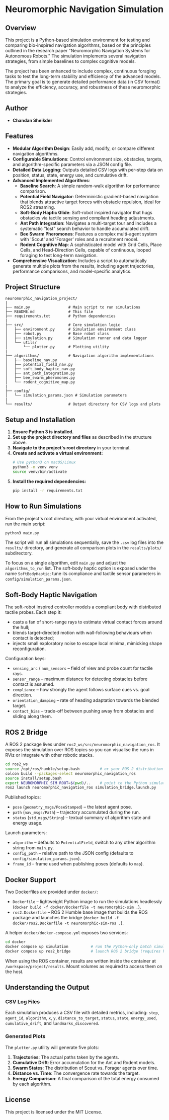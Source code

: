 # Neuromorphic Navigation Simulation

## Overview

This project is a Python-based simulation environment for testing and comparing bio-inspired navigation algorithms, based on the principles outlined in the research paper "Neuromorphic Navigation Systems for Autonomous Robots." The simulation implements several navigation strategies, from simple baselines to complex cognitive models.

The project has been enhanced to include complex, continuous foraging tasks to test the long-term stability and efficiency of the advanced models. The primary goal is to generate detailed performance data (in CSV format) to analyze the efficiency, accuracy, and robustness of these neuromorphic strategies.

## Author

* **Chandan Sheikder**

## Features

- **Modular Algorithm Design**: Easily add, modify, or compare different navigation algorithms.
- **Configurable Simulations**: Control environment size, obstacles, targets, and algorithm-specific parameters via a JSON config file.
- **Detailed Data Logging**: Outputs detailed CSV logs with per-step data on position, status, state, energy use, and cumulative drift.
- **Advanced Implemented Algorithms**:
    - **Baseline Search**: A simple random-walk algorithm for performance comparison.
    - **Potential Field Navigator**: Deterministic gradient-based navigation that blends attractive target forces with obstacle repulsion, ideal for ROS2 streaming.
    - **Soft-Body Haptic Glide**: Soft-robot inspired navigator that hugs obstacles via tactile sensing and compliant heading adjustments.
    - **Ant Path Integration**: Navigates a multi-target tour and includes a systematic "lost" search behavior to handle accumulated drift.
    - **Bee Swarm Pheromones**: Features a complex multi-agent system with 'Scout' and 'Forager' roles and a recruitment model.
    - **Rodent Cognitive Map**: A sophisticated model with Grid Cells, Place Cells, and Head-Direction Cells, capable of continuous, looped foraging to test long-term navigation.
- **Comprehensive Visualization**: Includes a script to automatically generate multiple plots from the results, including agent trajectories, performance comparisons, and model-specific analytics.

## Project Structure

```
neuromorphic_navigation_project/
|
├── main.py                 # Main script to run simulations
├── README.md               # This file
├── requirements.txt        # Python dependencies
|
├── src/                    # Core simulation logic
│   ├── environment.py      # Simulation environment class
│   ├── robot.py            # Base robot class
│   ├── simulation.py       # Simulation runner and data logger
│   └── utils/
│       └── plotter.py      # Plotting utility
|
├── algorithms/             # Navigation algorithm implementations
│   ├── baseline_nav.py
│   ├── potential_field_nav.py
│   ├── soft_body_haptic_nav.py
│   ├── ant_path_integration.py
│   ├── bee_swarm_pheromones.py
│   └── rodent_cognitive_map.py
|
├── config/
│   └── simulation_params.json # Simulation parameters
|
└── results/                # Output directory for CSV logs and plots
```

## Setup and Installation

1.  **Ensure Python 3 is installed.**
2.  **Set up the project directory and files** as described in the structure above.
3.  **Navigate to the project's root directory** in your terminal.
4.  **Create and activate a virtual environment:**
    ```bash
    # Use python3 on macOS/Linux
    python3 -m venv venv
    source venv/bin/activate
    ```
5.  **Install the required dependencies:**
    ```bash
    pip install -r requirements.txt
    ```

## How to Run Simulations

From the project's root directory, with your virtual environment activated, run the main script:

```bash
python3 main.py
```

The script will run all simulations sequentially, save the `.csv` log files into the `results/` directory, and generate all comparison plots in the `results/plots/` subdirectory.

To focus on a single algorithm, edit `main.py` and adjust the `algorithms_to_run` list. The soft-body haptic option is exposed under the name `SoftBodyHaptic`; tune its compliance and tactile sensor parameters in `config/simulation_params.json`.

## Soft-Body Haptic Navigation

The soft-robot inspired controller models a compliant body with distributed tactile probes. Each step it:

- casts a fan of short-range rays to estimate virtual contact forces around the hull;
- blends target-directed motion with wall-following behaviours when contact is detected;
- injects small exploratory noise to escape local minima, mimicking shape reconfiguration.

Configuration keys:

- `sensing_arc` / `num_sensors` – field of view and probe count for tactile rays.
- `sensor_range` – maximum distance for detecting obstacles before contact is assumed.
- `compliance` – how strongly the agent follows surface cues vs. goal direction.
- `orientation_damping` – rate of heading adaptation towards the blended target.
- `contact_bias` – trade-off between pushing away from obstacles and sliding along them.

## ROS 2 Bridge

A ROS&nbsp;2 package lives under `ros2_ws/src/neuromorphic_navigation_ros`. It exposes the simulation over ROS topics so you can visualise the runs in RViz or integrate with other robotic stacks.

```bash
cd ros2_ws
source /opt/ros/humble/setup.bash         # or your ROS 2 distribution
colcon build --packages-select neuromorphic_navigation_ros
source install/setup.bash
export NEUROMORPHIC_SIM_ROOT=$(pwd)/..    # point to the Python simulation root
ros2 launch neuromorphic_navigation_ros simulation_bridge.launch.py
```

Published topics:

- `pose` (`geometry_msgs/PoseStamped`) – the latest agent pose.
- `path` (`nav_msgs/Path`) – trajectory accumulated during the run.
- `status` (`std_msgs/String`) – textual summary of algorithm state and energy usage.

Launch parameters:

- `algorithm` – defaults to `PotentialField`, switch to any other algorithm string from `main.py`.
- `config_path` – relative path to the JSON config (defaults to `config/simulation_params.json`).
- `frame_id` – frame used when publishing poses (defaults to `map`).

## Docker Support

Two Dockerfiles are provided under `docker/`:

- `Dockerfile` – lightweight Python image to run the simulations headlessly (`docker build -f docker/Dockerfile -t neuromorphic-sim .`).
- `ros2.Dockerfile` – ROS&nbsp;2 Humble base image that builds the ROS package and launches the bridge (`docker build -f docker/ros2.Dockerfile -t neuromorphic-sim-ros .`).

A helper `docker/docker-compose.yml` exposes two services:

```bash
cd docker
docker compose up simulation          # run the Python-only batch simulations
docker compose up ros2_bridge         # launch ROS 2 bridge (requires host support for GUI tools)
```

When using the ROS container, results are written inside the container at `/workspace/project/results`. Mount volumes as required to access them on the host.

## Understanding the Output

### CSV Log Files

Each simulation produces a CSV file with detailed metrics, including: `step`, `agent_id`, `algorithm`, `x`, `y`, `distance_to_target`, `status`, `state`, `energy_used`, `cumulative_drift`, and `landmarks_discovered`.

### Generated Plots

The `plotter.py` utility will generate five plots:
1.  **Trajectories**: The actual paths taken by the agents.
2.  **Cumulative Drift**: Error accumulation for the Ant and Rodent models.
3.  **Swarm States**: The distribution of Scout vs. Forager agents over time.
4.  **Distance vs. Time**: The convergence rate towards the target.
5.  **Energy Comparison**: A final comparison of the total energy consumed by each algorithm.

## License

This project is licensed under the MIT License.
